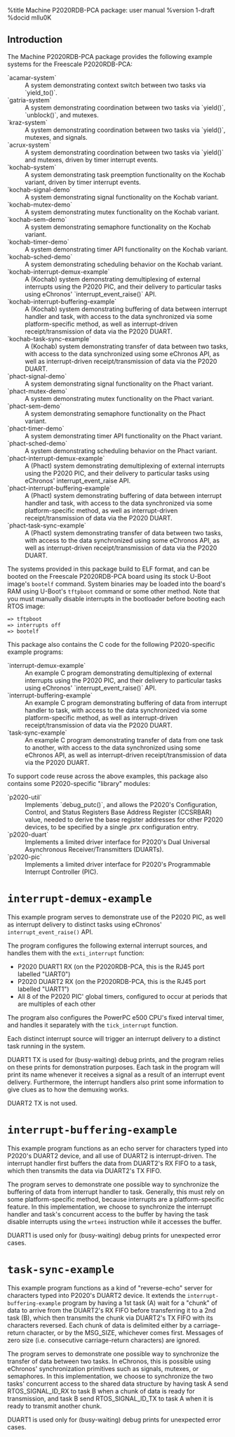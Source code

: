 <!---
eChronos Real-Time Operating System
Copyright (C) 2015  National ICT Australia Limited (NICTA), ABN 62 102 206 173.

This program is free software: you can redistribute it and/or modify
it under the terms of the GNU Affero General Public License as published by
the Free Software Foundation, version 3, provided that these additional
terms apply under section 7:

  No right, title or interest in or to any trade mark, service mark, logo
  or trade name of of National ICT Australia Limited, ABN 62 102 206 173
  ("NICTA") or its licensors is granted. Modified versions of the Program
  must be plainly marked as such, and must not be distributed using
  "eChronos" as a trade mark or product name, or misrepresented as being
  the original Program.

This program is distributed in the hope that it will be useful,
but WITHOUT ANY WARRANTY; without even the implied warranty of
MERCHANTABILITY or FITNESS FOR A PARTICULAR PURPOSE.  See the
GNU Affero General Public License for more details.

You should have received a copy of the GNU Affero General Public License
along with this program.  If not, see <http://www.gnu.org/licenses/>.

@TAG(NICTA_DOC_AGPL)
  -->

%title Machine P2020RDB-PCA package: user manual
%version 1-draft
%docid mllu0K

Introduction
-------------

The Machine P2020RDB-PCA package provides the following example systems for the Freescale P2020RDB-PCA:

<dl>
  <dt>`acamar-system`</dt>
  <dd>A system demonstrating context switch between two tasks via `yield_to()`.</dd>

  <dt>`gatria-system`</dt>
  <dd>A system demonstrating coordination between two tasks via `yield()`, `unblock()`, and mutexes.</dd>

  <dt>`kraz-system`</dt>
  <dd>A system demonstrating coordination between two tasks via `yield()`, mutexes, and signals.</dd>

  <dt>`acrux-system`</dt>
  <dd>A system demonstrating coordination between two tasks via `yield()` and mutexes, driven by timer interrupt events.</dd>

  <dt>`kochab-system`</dt>
  <dd>A system demonstrating task preemption functionality on the Kochab variant, driven by timer interrupt events.</dd>

  <dt>`kochab-signal-demo`</dt>
  <dd>A system demonstrating signal functionality on the Kochab variant.</dd>

  <dt>`kochab-mutex-demo`</dt>
  <dd>A system demonstrating mutex functionality on the Kochab variant.</dd>

  <dt>`kochab-sem-demo`</dt>
  <dd>A system demonstrating semaphore functionality on the Kochab variant.</dd>

  <dt>`kochab-timer-demo`</dt>
  <dd>A system demonstrating timer API functionality on the Kochab variant.</dd>

  <dt>`kochab-sched-demo`</dt>
  <dd>A system demonstrating scheduling behavior on the Kochab variant.</dd>

  <dt>`kochab-interrupt-demux-example`</dt>
  <dd>A (Kochab) system demonstrating demultiplexing of external interrupts using the P2020 PIC, and their delivery to particular tasks using eChronos' `interrupt_event_raise()` API.</dd>

  <dt>`kochab-interrupt-buffering-example`</dt>
  <dd>A (Kochab) system demonstrating buffering of data between interrupt handler and task, with access to the data synchronized via some platform-specific method, as well as interrupt-driven receipt/transmission of data via the P2020 DUART.</dd>

  <dt>`kochab-task-sync-example`</dt>
  <dd>A (Kochab) system demonstrating transfer of data between two tasks, with access to the data synchronized using some eChronos API, as well as interrupt-driven receipt/transmission of data via the P2020 DUART.</dd>

  <dt>`phact-signal-demo`</dt>
  <dd>A system demonstrating signal functionality on the Phact variant.</dd>

  <dt>`phact-mutex-demo`</dt>
  <dd>A system demonstrating mutex functionality on the Phact variant.</dd>

  <dt>`phact-sem-demo`</dt>
  <dd>A system demonstrating semaphore functionality on the Phact variant.</dd>

  <dt>`phact-timer-demo`</dt>
  <dd>A system demonstrating timer API functionality on the Phact variant.</dd>

  <dt>`phact-sched-demo`</dt>
  <dd>A system demonstrating scheduling behavior on the Phact variant.</dd>

  <dt>`phact-interrupt-demux-example`</dt>
  <dd>A (Phact) system demonstrating demultiplexing of external interrupts using the P2020 PIC, and their delivery to particular tasks using eChronos' interrupt_event_raise API.</dd>

  <dt>`phact-interrupt-buffering-example`</dt>
  <dd>A (Phact) system demonstrating buffering of data between interrupt handler and task, with access to the data synchronized via some platform-specific method, as well as interrupt-driven receipt/transmission of data via the P2020 DUART.</dd>

  <dt>`phact-task-sync-example`</dt>
  <dd>A (Phact) system demonstrating transfer of data between two tasks, with access to the data synchronized using some eChronos API, as well as interrupt-driven receipt/transmission of data via the P2020 DUART.</dd>
</dl>

The systems provided in this package build to ELF format, and can be booted on the Freescale P2020RDB-PCA board using its stock U-Boot image's `bootelf` command.
System binaries may be loaded into the board's RAM using U-Boot's `tftpboot` command or some other method.
Note that you must manually disable interrupts in the bootloader before booting each RTOS image:

    => tftpboot
    => interrupts off
    => bootelf

This package also contains the C code for the following P2020-specific example programs:

<dl>
  <dt>`interrupt-demux-example`</dt>
  <dd>An example C program demonstrating demultiplexing of external interrupts using the P2020 PIC, and their delivery to particular tasks using eChronos' `interrupt_event_raise()` API.</dd>

  <dt>`interrupt-buffering-example`</dt>
  <dd>An example C program demonstrating buffering of data from interrupt handler to task, with access to the data synchronized via some platform-specific method, as well as interrupt-driven receipt/transmission of data via the P2020 DUART.</dd>

  <dt>`task-sync-example`</dt>
  <dd>An example C program demonstrating transfer of data from one task to another, with access to the data synchronized using some eChronos API, as well as interrupt-driven receipt/transmission of data via the P2020 DUART.</dd>
</dl>

To support code reuse across the above examples, this package also contains some P2020-specific "library" modules:

<dl>
  <dt>`p2020-util`</dt>
  <dd>Implements `debug_putc()`, and allows the P2020's Configuration, Control, and Status Registers Base Address Register (CCSRBAR) value, needed to derive the base register addresses for other P2020 devices, to be specified by a single .prx configuration entry.</dd>

  <dt>`p2020-duart`</dt>
  <dd>Implements a limited driver interface for P2020's Dual Universal Asynchronous Receiver/Transmitters (DUARTs).</dd>

  <dt>`p2020-pic`</dt>
  <dd>Implements a limited driver interface for P2020's Programmable Interrupt Controller (PIC).</dd>
</dl>


`interrupt-demux-example`
=========================

This example program serves to demonstrate use of the P2020 PIC, as well as interrupt delivery to distinct tasks using eChronos' `interrupt_event_raise()` API.

The program configures the following external interrupt sources, and handles them with the `exti_interrupt` function:
- P2020 DUART1 RX (on the P2020RDB-PCA, this is the RJ45 port labelled "UART0")
- P2020 DUART2 RX (on the P2020RDB-PCA, this is the RJ45 port labelled "UART1")
- All 8 of the P2020 PIC' global timers, configured to occur at periods that are multiples of each other

The program also configures the PowerPC e500 CPU's fixed interval timer, and handles it separately with the `tick_interrupt` function.

Each distinct interrupt source will trigger an interrupt delivery to a distinct task running in the system.

DUART1 TX is used for (busy-waiting) debug prints, and the program relies on these prints for demonstration purposes.
Each task in the program will print its name whenever it receives a signal as a result of an interrupt event delivery.
Furthermore, the interrupt handlers also print some information to give clues as to how the demuxing works.

DUART2 TX is not used.


`interrupt-buffering-example`
=============================

This example program functions as an echo server for characters typed into P2020's DUART2 device, and all use of DUART2 is interrupt-driven.
The interrupt handler first buffers the data from DUART2's RX FIFO to a task, which then transmits the data via DUART2's TX FIFO.

The program serves to demonstrate one possible way to synchronize the buffering of data from interrupt handler to task.
Generally, this must rely on some platform-specific method, because interrupts are a platform-specific feature.
In this implementation, we choose to synchronize the interrupt handler and task's concurrent access to the buffer by having the task disable interrupts using the `wrteei` instruction while it accesses the buffer.

DUART1 is used only for (busy-waiting) debug prints for unexpected error cases.


`task-sync-example`
===================

This example program functions as a kind of "reverse-echo" server for characters typed into P2020's DUART2 device.
It extends the `interrupt-buffering-example` program by having a 1st task (A) wait for a "chunk" of data to arrive from the DUART2's RX FIFO before transferring it to a 2nd task (B), which then transmits the chunk via DUART2's TX FIFO with its characters reversed.
Each chunk of data is delimited either by a carriage-return character, or by the MSG_SIZE, whichever comes first.
Messages of zero size (i.e. consecutive carriage-return characters) are ignored.

The program serves to demonstrate one possible way to synchronize the transfer of data between two tasks.
In eChronos, this is possible using eChronos' synchronization primitives such as signals, mutexes, or semaphores.
In this implementation, we choose to synchronize the two tasks' concurrent access to the shared data structure by having task A send RTOS_SIGNAL_ID_RX to task B when a chunk of data is ready for transmission, and task B send RTOS_SIGNAL_ID_TX to task A when it is ready to transmit another chunk.

DUART1 is used only for (busy-waiting) debug prints for unexpected error cases.
